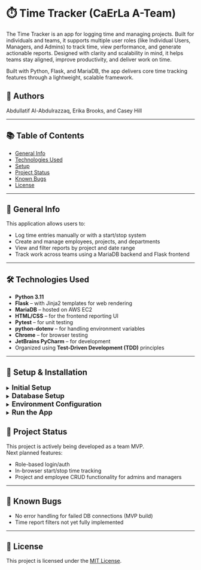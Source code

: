 # ⏱️ Time Tracker (CaErLa A-Team)

The Time Tracker is an app for logging time and managing projects. Built for individuals and teams, it supports multiple user roles (like Individual Users, Managers, and Admins) to track time, view performance, and generate actionable reports. Designed with clarity and scalability in mind, it helps teams stay aligned, improve productivity, and deliver work on time.

Built with Python, Flask, and MariaDB, the app delivers core time tracking features through a lightweight, scalable framework.


## 👥 Authors
Abdullatif Al-Abdulrazzaq, Erika Brooks, and Casey Hill

---

## 📚 Table of Contents
- [General Info](#general-info)
- [Technologies Used](#technologies-used)
- [Setup](#setup)
- [Project Status](#project-status)
- [Known Bugs](#known-bugs)
- [License](#license)

---

## 📖 General Info
This application allows users to:
- Log time entries manually or with a start/stop system
- Create and manage employees, projects, and departments
- View and filter reports by project and date range
- Track work across teams using a MariaDB backend and Flask frontend

---

## 🛠 Technologies Used

- **Python 3.11**
- **Flask** – with Jinja2 templates for web rendering
- **MariaDB** – hosted on AWS EC2
- **HTML/CSS** – for the frontend reporting UI
- **Pytest** – for unit testing
- **python-dotenv** – for handling environment variables
- **Chrome** – for browser testing
- **JetBrains PyCharm** – for development
- Organized using **Test-Driven Development (TDD)** principles

---

## 🧩 Setup & Installation

<details>
<summary><strong style="font-size: 1.3em;"> Initial Setup </strong></summary>

1. Clone this repository:
```bash
git clone https://github.com/Brookser/-Time-Tracker-CaErLa-A-Team.git
cd Time-Tracker-CaErLa-A-Team
```

2. Set up a Python virtual environment:
```bash
python3 -m venv venv
source venv/bin/activate
```

3. Install dependencies:
```bash
pip install -r requirements.txt
```

</details>


<details>
<summary><strong style="font-size: 1.3em;"> Database Setup </strong></summary>

> **Note: The full schema is still being finalized. Once complete, it will be provided in a \`schema.sql\` file.**

If you'd like to create your own local copy of the database:

1. Make sure MariaDB is installed.
2. Log in and create the database:
```bash
CREATE DATABASE time_tracker;
USE time_tracker;
```

3. Run the schema script:
```bash
source schema.sql
```

> 🛠️ **Using a different database?**
>
> This project uses the \`mariadb\` Python library to connect to a MariaDB instance hosted on AWS EC2.  
> If you plan to use another SQL database (e.g., MySQL, SQLite, PostgreSQL), you will need to:
> - Replace \`import mariadb\` with the appropriate connector for your DB
> - Update the \`Database.connect()\` method in \`src/Data/Database.py\` to match your driver’s connection format
> - Ensure your SQL tables match the structure provided in \`schema.sql\`

</details>

<details>
<summary><strong style="font-size: 1.3em;"> Environment Configuration </strong></summary>

Create a `.env` file in the root of the project with the following:
```env
DB_HOST=your-db-host
DB_USER=your-db-user
DB_PASSWORD=your-db-password
DB_NAME=time_tracker
DB_PORT=3306
```

</details>

<details>
<summary><strong style="font-size: 1.3em;"> Run the App </strong></summary>

```bash
python src/WebUI.py
```

Visit the app in your browser at:
`http://localhost:5000`

</details>

## 🚧 Project Status

This project is actively being developed as a team MVP.  
Next planned features:
- Role-based login/auth
- In-browser start/stop time tracking
- Project and employee CRUD functionality for admins and managers

---

## 🐛 Known Bugs

- No error handling for failed DB connections (MVP build)
- Time report filters not yet fully implemented

---

## 📄 License

This project is licensed under the [MIT License](https://opensource.org/licenses/MIT).
